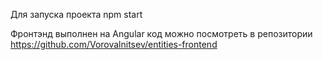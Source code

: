 Для запуска проекта npm start

Фронтэнд выполнен на Angular код можно посмотреть в репозитории https://github.com/Vorovalnitsev/entities-frontend